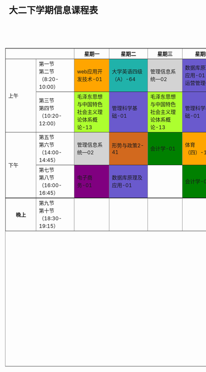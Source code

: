 <html>
<head>
<meta charset="utf-8">
<style type="text/css">
table{
        width:1000px;
        height:1000px;
        margin:100px;
    }
td{
  text-align: left;
  width:125px;
  height:100px;
  }
    
th
  {
  background-color:lightblue;
  color:black;
  width:125px;
  height:100px;
  }
  td:hover {
            position: relative;
            top: 4px;
            left: 5px;
        }

        .cell {
            height: 4em;
            width: 3em;
        }
</style>
<meta name="viewport" content="width=device-width, initial-scale=1">
<link rel="stylesheet" type="text/css" media="screen" href="main.css">
<script src="main.js"></script>
</head>

<body>
    
<h1 align="center">大二下学期信息课程表</h1>
<table align="center"  border="1px" >
<tr align="center">
    
<th colspan="2"></th>
<th>星期一</th>
<th>星期二</th>
<th>星期三</th>
<th>星期四</th>
<th>星期五</th>
<th>星期六</th>
<th>星期日</th>
</tr>
<tr>
<td rowspan="2">上午</td>
<td>第一节</br>第二节</br>（8:20-10:00）</td>
<td onmousedown="mDown1(this)" onmouseup="mOut1(this)" style="background-color:orange">web应用开发技术-01</td>
<script>
                
  function mDown1(obj) 
 {
      obj.innerHTML = "教室：西区第一公共教学楼C411 </br>老师：吕成功</br>周数：1-15周"
  }
 function mOut1(obj) {
      obj.innerHTML = "web应用开发技术_01"
  }
</script>
<td onmousedown="mDown2(this)" onmouseup="mOut2(this)" style="background-color:lightseagreen">大学英语四级（A）-64</td>
<script>
  function mDown2(obj) {

      obj.innerHTML = "教室：西区第一公共教学楼C221</br>老师：张蔚</br>周数：1-17周"
  }

  function mOut2(obj) {

      obj.innerHTML = "大学英语四级（A）_64"
  }
</script>
<td onmousedown="mDown3(this)" onmouseup="mOut3(this)" style="background-color:lightgrey">管理信息系统—02</td>
<script>
  function mDown3(obj) {

      obj.innerHTML = "教室：西区第一公共教学楼C105<br>老师：刘烨</br>周数：1-15周"
  }

  function mOut3(obj) {

      obj.innerHTML = "管理信息系统_02"
  }
</script>
<td onmousedown="mDown4(this)" onmouseup="mOut4(this)" style="background-color:slateblue">数据库原理及应用-01</br> 运营管理—02</td>
<script>
  function mDown4(obj) {

      obj.innerHTML = "教室：西区第一公共教学楼B405<br>老师：吴君 周数：2-14双周</br>教室:西区第一公共教学楼B405</br>老师：刘亮 周数：1-15单周"
  }

  function mOut4(obj) {

      obj.innerHTML = "数据库原理及应用_01<br>运营管理_02"
  }
</script>
<td onmousedown="mDown5(this)" onmouseup="mOut5(this)"style="background-color:lightseagreen">大学英语四级（A）-64 </td>
<script>
  function mDown5(obj) {

      obj.innerHTML = "教室：人文学院219</br>周数：1-17</br>教室:西区第一公共教学楼:C219</br>周数：2-16双周</br>任课教师：张蔚"
  }

  function mOut5(obj) {

      obj.innerHTML = "大学英语四级（A）_64"
  }
</script>
<td> </td>
<td> </td>
</tr>

<tr>
<td>第三节</br>第四节</br>（10:20-12:00）</td>
<td onmousedown="mDown6(this)" onmouseup="mOut6(this)" style="background-color:greenyellow">毛泽东思想与中国特色社会主义理论体系概论-13</td>
<script>
    function mDown6(obj) {

        obj.innerHTML = "教室:西区第一公共教学楼A120 </br>老师：顾洪英</br>周数：1-16周"
    }

    function mOut6(obj) {

        obj.innerHTML = "毛泽东思想与中国特色社会主义理论体系概论_13"
    }
</script>
<td onmousedown="mDown7(this)" onmouseup="mOut7(this)"style="background-color:slateblue">管理科学基础-01</td>
<script>
    function mDown7(obj) {

        obj.innerHTML = "教室：西区第一公共教学楼C411</br>老师：赵方方</br>周数：3-17周"
    }

    function mOut7(obj) {

        obj.innerHTML = "管理科学基础_01"
    }
</script>
<td onmousedown="mDown6(this)" onmouseup="mOut6(this)" style="background-color:greenyellow">毛泽东思想与中国特色社会主义理论体系概论-13</td>
<script>
    function mDown6(obj) {

        obj.innerHTML = "教室:西区第一公共教学楼A120 </br>老师：顾洪英</br>周数：1-16周"
    }

    function mOut6(obj) {

        obj.innerHTML = "毛泽东思想与中国特色社会主义理论体系概论_13"
    }
</script>
<td onmousedown="mDown7(this)" onmouseup="mOut7(this)"style="background-color:slateblue">管理科学基础-01</td>
<script>
    function mDown7(obj) {

        obj.innerHTML = "教室：西区第一公共教学楼C411</br>老师：赵方方</br>周数：3-17周"
    }

    function mOut7(obj) {

        obj.innerHTML = "管理科学基础_01"
    }
</script>
<td onmousedown="mDown8(this)" onmouseup="mOut8(this)"style="background-color:crimson">运营管理—02</td>
<script>
    function mDown8(obj) {

        obj.innerHTML = " 教室：西区第一公共教学楼B405</br>老师：刘亮</br>周数：1-15周"
    }

    function mOut8(obj) {

        obj.innerHTML = "运营管理_02"
    }
</script>
<td></td>
<td></td>
</tr>
<tr>
<td rowspan="2">下午</td>

<td>第五节</br>第六节</br>（14:00-14:45）</td>
<td onmousedown="mDown3(this)" onmouseup="mOut3(this)" style="background-color:lightgrey">管理信息系统—02</td>
<script>
  function mDown3(obj) {

      obj.innerHTML = "教室：西区第一公共教学楼C105<br>老师：刘烨</br>周数：1-15周"
  }

  function mOut3(obj) {

      obj.innerHTML = "管理信息系统_02"
  }
</script>
<td onmousedown="mDown9(this)" onmouseup="mOut9(this)" style="background-color:chocolate">形势与政策2-41</td>
<script>
    function mDown9(obj) {

        obj.innerHTML = "教室：西区第一公共教学楼C123</br>老师：李坤</br>周数：5-7周"
    }

    function mOut9(obj) {

        obj.innerHTML = "形势与政策2_41"
    }
</script>
<td onmousedown="mDown10(this)" onmouseup="mOut10(this)" style="background-color:green">会计学-01</td>
<script>
    function mDown10(obj) {

        obj.innerHTML = "教室：西区第一公共教学楼B101</br>老师：刘晓晖</br>周数：1-17单周 "
    }

    function mOut10(obj) {

        obj.innerHTML = "会计学_01"
    }
</script>
<td onmousedown="mDown11(this)" onmouseup="mOut11(this)"style="background-color:orange">体育（四）-132</td>
<script>
    function mDown11(obj) {

        obj.innerHTML = "教室:健身馆2-17周</br>老师：田建生</br>周数：1-18周 "
    }

    function mOut11(obj) {

        obj.innerHTML = "乒乓球课"
    }
</script>
<td onmousedown="mDown6(this)" onmouseup="mOut6(this)" style="background-color:greenyellow">毛泽东思想与中国特色社会主义理论体系概论-13</td>
<script>
    function mDown6(obj) {

        obj.innerHTML = "教室:西区第一公共教学楼A120 </br>老师：顾洪英</br>周数：1-16周"
    }

    function mOut6(obj) {

        obj.innerHTML = "毛泽东思想与中国特色社会主义理论体系概论_13"
    }
</script>
<td></td>
<td></td>
</tr>

<tr>
<td>第七节</br>第八节</br>（16:00-16:45）</td>
<td onmousedown="mDown12(this)" onmouseup="mOut13(this)"style="background-color:purple">电子商务-01</td>
<script>
function mDown12(obj) {

    obj.innerHTML = "教室:西区第一公共教学楼B303</br>3-17周</br>老师：张亮"
}

function mOut12(obj) {

    obj.innerHTML = "电子商务_01"
}
</script>
<td onmousedown="mDown13(this)" onmouseup="mOut13(this)"style="background-color:slateblue">数据库原理及应用-01</td>
<script>
    function mDown13(obj) {

        obj.innerHTML = "教室:西区第一公共教学楼B405</br>任课教师：吴君</br>周数：1-15周"
    }

    function mOut13(obj) {

        obj.innerHTML = "数据库原理及应用_01"
    }
</script>
<td></td>
<td onmousedown="mDown10(this)" onmouseup="mOut10(this)" style="background-color:green">会计学-01</td>
<script>
    function mDown10(obj) {

        obj.innerHTML = "教室：西区第一公共教学楼B101</br>老师：刘晓晖</br>周数：1-17单周 "
    }

    function mOut10(obj) {

        obj.innerHTML = "会计学_01"
    }
</script>
<td></td>
<td></td>
<td></td>
</tr>

<tr height="1px">

</tr>

<tr>
<th>晚上</th>  
<td>第九节</br>第十节</br>（18:30-19:15）</td>
<td></td>
<td></td>
<td></td>
<td></td>
<td></td>
<td></td>
<td></td>
</tr>

</table>
</body>
</html>



